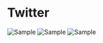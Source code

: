 # Twitter
![Sample](https://i.imgur.com/mxb9IPql.png)
![Sample](https://i.imgur.com/pkgPp6jl.png)
![Sample](https://i.imgur.com/K9u0d3Il.png)
